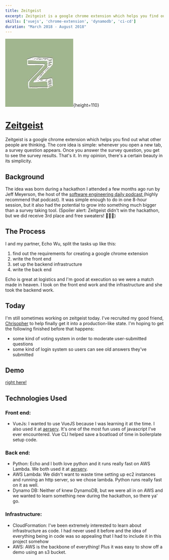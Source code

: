 ```yaml
---
title: Zeitgeist
excerpt: Zeitgeist is a google chrome extension which helps you find out what other people are thinking.
skills: ['vuejs', 'chrome-extension', 'dynamodb', 'ci-cd']
duration: "March 2018 - August 2018"
---
```


![zeitgeist](/portfolio/images/zeitgeist.jpeg){height=110}

# [Zeitgeist](https://github.com/ZeitgeistOrg)

Zeitgeist is a google chrome extension which helps you find out what other people are thinking. The core idea is simple: whenever you open a new tab, a survey question appears. Once you answer the survey question, you get to see the survey results. That's it. In my opinion, there's a certain beauty in its simplicity.

## Background

The idea was born during a hackathon I attended a few months ago run by Jeff Meyerson, the host of the [software engineering daily podcast ](https://softwareengineeringdaily.com/category/all-episodes/exclusive-content/Podcast/)(highly recommend that podcast). It was simple enough to do in one 8-hour session, but it also had the potential to grow into something much bigger than a survey taking tool. (Spoiler alert: Zeitgeist didn't win the hackathon, but we did receive 3rd place and free sweaters! :coat::coat::coat:)

## The Process

I and my partner, Echo Wu, split the tasks up like this:

1. find out the requirements for creating a google chrome extension
2. write the front end 
3. set up the backend infrastructure
4. write the back end 

Echo is great at logistics and I'm good at execution so we were a match made in heaven. I took on the front end work and the infrastructure and she took the backend work.

## Today

I'm still sometimes working on zeitgeist today. I've recruited my good friend, [Chrisopher](http://www.chris-squared.xyz/) to help finally get it into a production-like state. I'm hoping to get the following finished before that happens:

* some kind of voting system in order to moderate user-submitted questions
* some kind of login system so users can see old answers they've submitted

## Demo

[right here!](/under-construction)

## Technologies Used

### Front end: 

* VueJs: I wanted to use VueJS because I was learning it at the time. I also used it at [aerserv](/portfolio/aerserv). It's one of the most fun uses of javascript I've ever encountered. Vue CLI helped save a boatload of time in boilerplate setup code.

### Back end: 

* Python: Echo and I both love python and it runs really fast on AWS Lambda. We both used it at [aerserv](/portfolio/aerserv).
* AWS Lambda: We didn't want to waste time setting up ec2 instances and running an http server, so we chose lambda. Python runs really fast on it as well.
* Dynamo DB: Neither of knew DynamoDB, but we were all in on AWS and we wanted to learn something new during the hackathon, so there ya' go.

### Infrastructure: 

* CloudFormation: I've been extremely interested to learn about infrastructure as code. I had never used it before and the idea of everything being in code was so appealing that I had to include it in this project somehow
* AWS: AWS is the backbone of everything! Plus it was easy to show off a demo using an s3 bucket.
